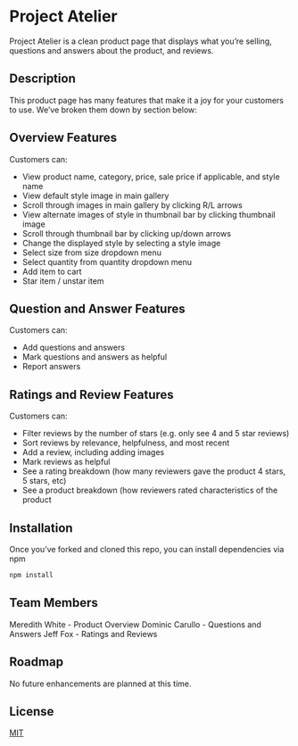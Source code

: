 # Project Atelier

Project Atelier is a clean product page that displays what you’re selling, questions and answers about the product, and reviews.

## Description

This product page has many features that make it a joy for your customers to use. We’ve broken them down by section below:

## Overview Features

Customers can:
- View product name, category, price, sale price if applicable, and style name
- View default style image in main gallery
- Scroll through images in main gallery by clicking R/L arrows
- View alternate images of style in thumbnail bar by clicking thumbnail image
- Scroll through thumbnail bar by clicking up/down arrows
- Change the displayed style by selecting a style image
- Select size from size dropdown menu
- Select quantity from quantity dropdown menu
- Add item to cart
- Star item / unstar item

## Question and Answer Features

Customers can:
- Add questions and answers
- Mark questions and answers as helpful
- Report answers

## Ratings and Review Features

Customers can:
- Filter reviews by the number of stars (e.g. only see 4 and 5 star reviews)
- Sort reviews by relevance, helpfulness, and most recent
- Add a review, including adding images
- Mark reviews as helpful
- See a rating breakdown (how many reviewers gave the product 4 stars, 5 stars, etc)
- See a product breakdown (how reviewers rated characteristics of the product

## Installation

Once you’ve forked and cloned this repo, you can install dependencies via npm

```bash
npm install
```

## Team Members

Meredith White - Product Overview
Dominic Carullo - Questions and Answers
Jeff Fox - Ratings and Reviews

## Roadmap

No future enhancements are planned at this time.

## License

[MIT](https://choosealicense.com/licenses/mit/)
